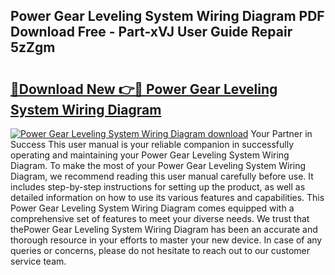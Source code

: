 ## Power Gear Leveling System Wiring Diagram PDF Download Free - Part-xVJ User Guide Repair 5zZgm

# <h2><a href="http://dfkahh.blite.top/?on=Power+Gear+Leveling+System+Wiring+Diagram">🔗Download New 👉🔴 Power Gear Leveling System Wiring Diagram</a></h2>

[![Power Gear Leveling System Wiring Diagram download](https://i.imgur.com/lujVjoI.png)](http://dfkahh.blite.top/?on=Power+Gear+Leveling+System+Wiring+Diagram)
Your Partner in Success This user manual is your reliable companion in successfully operating and maintaining your Power Gear Leveling System Wiring Diagram. To make the most of your Power Gear Leveling System Wiring Diagram, we recommend reading this user manual carefully before use. It includes step-by-step instructions for setting up the product, as well as detailed information on how to use its various features and capabilities. This Power Gear Leveling System Wiring Diagram comes equipped with a comprehensive set of features to meet your diverse needs. We trust that thePower Gear Leveling System Wiring Diagram has been an accurate and thorough resource in your efforts to master your new device. In case of any queries or concerns, please do not hesitate to reach out to our customer service team.
